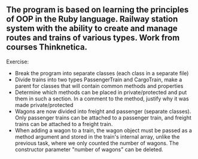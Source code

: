 
The program is based on learning the principles of OOP in the Ruby language.
Railway station system with the ability to create and manage routes and trains of various types.
Work from courses Thinknetica.
---

Exercise:
- Break the program into separate classes (each class in a separate file)
- Divide trains into two types PassengerTrain and CargoTrain, make a parent for classes that will contain common methods and properties
- Determine which methods can be placed in private/protected and put them in such a section. In a comment to the method, justify why it was made private/protected
- Wagons are now divided into freight and passenger (separate classes). Only passenger trains can be attached to a passenger train, and freight trains can be attached to a freight train.
- When adding a wagon to a train, the wagon object must be passed as a method argument and stored in the train's internal array, unlike the previous task, where we only counted the number of wagons. The constructor parameter "number of wagons" can be deleted.
